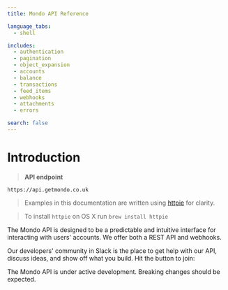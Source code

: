 ```yaml
---
title: Mondo API Reference

language_tabs:
  - shell

includes:
  - authentication
  - pagination
  - object_expansion
  - accounts
  - balance
  - transactions
  - feed_items
  - webhooks
  - attachments
  - errors

search: false
---
```


# Introduction

> **API endpoint**

```
https://api.getmondo.co.uk
```

> Examples in this documentation are written using [httpie](https://github.com/jkbrzt/httpie) for clarity.

> To install `httpie` on OS X run `brew install httpie`

The Mondo API is designed to be a predictable and intuitive interface for interacting with users' accounts. We offer both a REST API and webhooks.

Our developers' community in Slack is the place to get help with our API, discuss ideas, and show off what you build. Hit the button to join:

<script async defer src="https://devslack.getmondo.co.uk/slackin.js"></script>

<aside class="notice">
The Mondo API is under active development. Breaking changes should be expected.
</aside>

